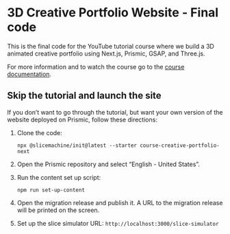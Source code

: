 # 3D Creative Portfolio Website - Final code
This is the final code for the YouTube tutorial course where we build a 3D animated creative portfolio using Next.js, Prismic, GSAP, and Three.js.

For more information and to watch the course go to the [course documentation](https://prismic.notion.site/Course-Resources-3D-Portfolio-Site-331e3f2b39d642e2bddf8ebf234a4386?pvs=74).

## Skip the tutorial and launch the site
If you don’t want to go through the tutorial, but want your own version of the website deployed on Prismic, follow these directions:

1. Clone the code:
    ```tsx
    npx @slicemachine/init@latest --starter course-creative-portfolio-next
    ```
    
2. Open the Prismic repository and select “English - United States”.
3. Run the content set up script:
    ```tsx
    npm run set-up-content
    ```
    
4. Open the migration release and publish it. A URL to the migration release will be printed on the screen.
5. Set up the slice simulator URL: `http://localhost:3000/slice-simulator`
